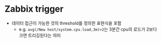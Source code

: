 # Zabbix trigger

- 데이터 접근이 가능한 것의 threshold를 정의한 표현식을 포함
  - e.g. `avg(/New host/system.cpu.load,3m)>2`는 3분간 cpu의 로드가 2보다 크면 트리깅된다는 의미
